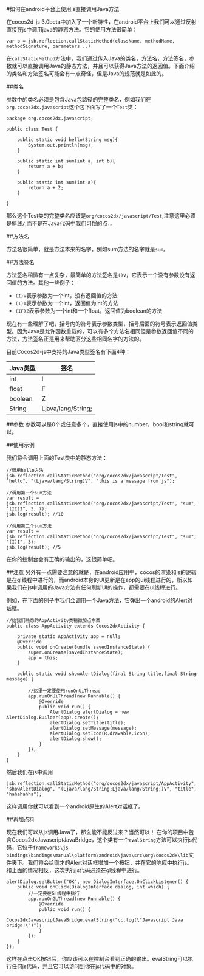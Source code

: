 #如何在android平台上使用js直接调用Java方法

在cocos2d-js 3.0beta中加入了一个新特性，在android平台上我们可以通过反射直接在js中调用java的静态方法。它的使用方法很简单：

```
var o = jsb.reflection.callStaticMethod(className, methodName, methodSignature, parameters...)
```

在`callStaticMethod`方法中，我们通过传入Java的类名，方法名，方法签名，参数就可以直接调用Java的静态方法，并且可以获得Java方法的返回值。下面介绍的类名和方法签名可能会有一点奇怪，但是Java的规范就是如此的。

##类名

参数中的类名必须是包含Java包路径的完整类名，例如我们在`org.cocos2dx.javascript`这个包下面写了一个`Test`类：

```
package org.cocos2dx.javascript;

public class Test {
	
	public static void hello(String msg){
        System.out.println(msg);
	}
	
	public static int sum(int a, int b){
		return a + b;
	}
	
	public static int sum(int a){
		return a + 2;
	}

}
```

那么这个Test类的完整类名应该是`org/cocos2dx/javascript/Test`,注意这里必须是斜线`/`,而不是在Java代码中我们习惯的点`.`。

##方法名

方法名很简单，就是方法本来的名字，例如sum方法的名字就是`sum`。

##方法签名

方法签名稍微有一点复杂，最简单的方法签名是`()V`，它表示一个没有参数没有返回值的方法。其他一些例子：

- `(I)V`表示参数为一个int，没有返回值的方法
- `(I)I`表示参数为一个int，返回值为int的方法
- `(IF)Z`表示参数为一个int和一个float，返回值为boolean的方法

现在有一些理解了吧，括号内的符号表示参数类型，括号后面的符号表示返回值类型。因为Java是允许函数重载的，可以有多个方法名相同但是参数返回值不同的方法，方法签名正是用来帮助区分这些相同名字的方法的。

目前Cocos2d-js中支持的Java类型签名有下面4种：


| Java类型 | 签名 |
| ---------- |-----|             
| int | I |
| float | F |
| boolean | Z |
| String | Ljava/lang/String; |

##参数
参数可以是0个或任意多个，直接使用js中的number，bool和string就可以。

##使用示例

我们将会调用上面的Test类中的静态方法：

```
//调用hello方法
jsb.reflection.callStaticMethod("org/cocos2dx/javascript/Test", "hello", "(Ljava/lang/String)V", "this is a message from js");

//调用第一个sum方法
var result = jsb.reflection.callStaticMethod("org/cocos2dx/javascript/Test", "sum", "(II)I", 3, 7);
jsb.log(result); //10

//调用第二个sum方法
var result = jsb.reflection.callStaticMethod("org/cocos2dx/javascript/Test", "sum", "(I)I", 3);
jsb.log(result); //5
```

在你的控制台会有正确的输出的，这很简单吧。

##注意
另外有一点需要注意的就是，在android应用中，cocos的渲染和js的逻辑是在gl线程中进行的，而android本身的UI更新是在app的ui线程进行的，所以如果我们在js中调用的Java方法有任何刷新UI的操作，都需要在ui线程进行。

例如，在下面的例子中我们会调用一个Java方法，它弹出一个android的Alert对话框。

```
//给我们熟悉的AppActivity类稍微加点东西
public class AppActivity extends Cocos2dxActivity {
	
	private static AppActivity app = null;
	@Override
	public void onCreate(Bundle savedInstanceState) {
		super.onCreate(savedInstanceState);
		app = this;
	}
	
	public static void showAlertDialog(final String title,final String message) {
		
		//这里一定要使用runOnUiThread
		app.runOnUiThread(new Runnable() {
			@Override
			public void run() {
				AlertDialog alertDialog = new AlertDialog.Builder(app).create();
				alertDialog.setTitle(title);
				alertDialog.setMessage(message);
				alertDialog.setIcon(R.drawable.icon);
				alertDialog.show();
			}
		});
	}
}

```

然后我们在js中调用

```
jsb.reflection.callStaticMethod("org/cocos2dx/javascript/AppActivity", "showAlertDialog", "(Ljava/lang/String;Ljava/lang/String;)V", "title", "hahahahha");
```
这样调用你就可以看到一个android原生的Alert对话框了。

##再加点料

现在我们可以从js调用Java了，那么能不能反过来？当然可以！
在你的项目中包含Cocos2dxJavascriptJavaBridge，这个类有一个`evalString`方法可以执行js代码，它位于`frameworks\js-bindings\bindings\manual\platform\android\java\src\org\cocos2dx\lib`文件夹下。我们将会给刚才的Alert对话框增加一个按钮，并在它的响应中执行js。和上面的情况相反，这次执行js代码必须在gl线程中进行。


```
alertDialog.setButton("OK", new DialogInterface.OnClickListener() {
	public void onClick(DialogInterface dialog, int which) {
		//一定要在GL线程中执行
		app.runOnGLThread(new Runnable() {
			@Override
			public void run() {
				Cocos2dxJavascriptJavaBridge.evalString("cc.log(\"Javascript Java bridge!\")");
			}
		});
	}
});
```

这样在点击OK按钮后，你应该可以在控制台看到正确的输出。evalString可以执行任何js代码，并且它可以访问到你在js代码中的对象。

